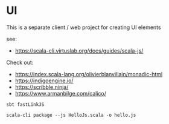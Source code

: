 # UI

This is a separate client / web project for creating UI elements

see:
 * https://scala-cli.virtuslab.org/docs/guides/scala-js/

Check out:
 * https://index.scala-lang.org/olivierblanvillain/monadic-html
 * https://indigoengine.io/
 * https://scribble.ninja/
 * https://www.armanbilge.com/calico/

```
sbt fastLinkJS

scala-cli package --js HelloJs.scala -o hello.js
```
